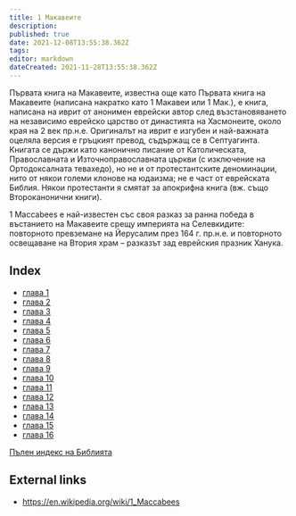 ```yaml
---
title: 1 Макавеите
description: 
published: true
date: 2021-12-08T13:55:38.362Z
tags: 
editor: markdown
dateCreated: 2021-11-28T13:55:38.362Z
---
```


Първата книга на Макавеите, известна още като Първата книга на Макавеите (написана накратко като 1 Макавеи или 1 Мак.), е книга, написана на иврит от анонимен еврейски автор след възстановяването на независимо еврейско царство от династията на Хасмонеите, около края на 2 век пр.н.е. Оригиналът на иврит е изгубен и най-важната оцеляла версия е гръцкият превод, съдържащ се в Септуагинта. Книгата се държи като канонично писание от Католическата, Православната и Източноправославната църкви (с изключение на Ортодоксалната тевахедо), но не и от протестантските деноминации, нито от някои големи клонове на юдаизма; не е част от еврейската Библия. Някои протестанти я смятат за апокрифна книга (вж. също Второканонични книги).

1 Maccabees е най-известен със своя разказ за ранна победа в въстанието на Макавеите срещу империята на Селевкидите: повторното превземане на Йерусалим през 164 г. пр.н.е. и повторното освещаване на Втория храм – разказът зад еврейския празник Ханука. 

## Index

- [глава 1](/bg/Bible/1_Maccabees/1)
- [глава 2](/bg/Bible/1_Maccabees/2)
- [глава 3](/bg/Bible/1_Maccabees/3)
- [глава 4](/bg/Bible/1_Maccabees/4)
- [глава 5](/bg/Bible/1_Maccabees/5)
- [глава 6](/bg/Bible/1_Maccabees/6)
- [глава 7](/bg/Bible/1_Maccabees/7)
- [глава 8](/bg/Bible/1_Maccabees/8)
- [глава 9](/bg/Bible/1_Maccabees/9)
- [глава 10](/bg/Bible/1_Maccabees/10)
- [глава 11](/bg/Bible/1_Maccabees/11)
- [глава 12](/bg/Bible/1_Maccabees/12)
- [глава 13](/bg/Bible/1_Maccabees/13)
- [глава 14](/bg/Bible/1_Maccabees/14)
- [глава 15](/bg/Bible/1_Maccabees/15)
- [глава 16](/bg/Bible/1_Maccabees/16)



[Пълен индекс на Библията](/bg/index/bible)


## External links

- https://en.wikipedia.org/wiki/1_Maccabees